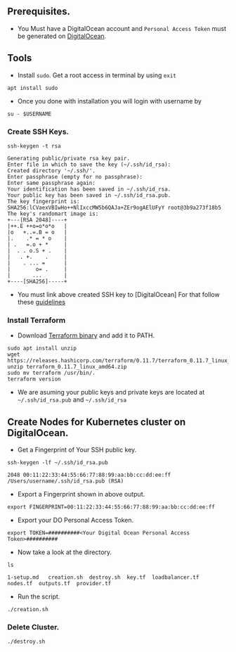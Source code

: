 ## Prerequisites.


- You Must have a DigitalOcean account and `Personal Access Token` must be generated on [DigitalOcean](https://www.digitalocean.com/docs/api/create-personal-access-token/).


## Tools

- Install `sudo`. Get a root access in terminal by using `exit`

```command
apt install sudo
```

- Once you done with installation you will login with username by

```command
su - $USERNAME
```

### Create SSH Keys.

```command
ssh-keygen -t rsa
```
```
Generating public/private rsa key pair.
Enter file in which to save the key (~/.ssh/id_rsa): 
Created directory '~/.ssh/'.
Enter passphrase (empty for no passphrase): 
Enter same passphrase again: 
Your identification has been saved in ~/.ssh/id_rsa.
Your public key has been saved in ~/.ssh/id_rsa.pub.
The key fingerprint is:
SHA256:lCVaexVBIwHo++NlIxccMW5b6QAJa+ZEr9ogAElUFyY root@3b9a273f18b5
The key's randomart image is:
+---[RSA 2048]----+
|++.E ++o=o*o*o   |
|o   +..=.B = o   |
|.    .* = * o    |
| .   =.o + *     |
|  . . o.S + .    |
|   . +.    .     |
|    . ... =      |
|        o= .     |
|       ...       |
+----[SHA256]-----+

```

- You must link above created SSH key to [DigitalOcean] For that follow these [guidelines](https://www.digitalocean.com/docs/droplets/how-to/add-ssh-keys/create-with-openssh/)

### Install Terraform

- Download [Terraform binary](https://www.terraform.io/intro/getting-started/install.html) and add it to PATH.

```command
sudo apt install unzip
wget https://releases.hashicorp.com/terraform/0.11.7/terraform_0.11.7_linux_amd64.zip
unzip terraform_0.11.7_linux_amd64.zip
sudo mv terraform /usr/bin/.
terraform version
```
- We are asuming your public keys and private keys are located at `~/.ssh/id_rsa.pub` and `~/.ssh/id_rsa`


## Create Nodes for Kubernetes cluster on DigitalOcean.


- Get a Fingerprint of Your SSH public key.

```command
ssh-keygen -lf ~/.ssh/id_rsa.pub
```
```
2048 00:11:22:33:44:55:66:77:88:99:aa:bb:cc:dd:ee:ff /Users/username/.ssh/id_rsa.pub (RSA)
```

- Export a Fingerprint shown in above output.

```command
export FINGERPRINT=00:11:22:33:44:55:66:77:88:99:aa:bb:cc:dd:ee:ff
```

- Export your DO Personal Access Token.

```command
export TOKEN=##########<Your Digital Ocean Personal Access Token>##########
```

- Now take a look at the directory.

```command
ls
```
```
1-setup.md   creation.sh  destroy.sh  key.tf  loadbalancer.tf  nodes.tf  outputs.tf  provider.tf

```

- Run the script.

```command
./creation.sh
```

### Delete Cluster.


```command
./destroy.sh
```
